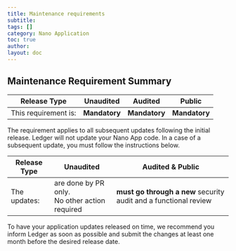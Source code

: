 ```yaml
---
title: Maintenance requirements
subtitle:
tags: []
category: Nano Application
toc: true
author:
layout: doc
---
```


## Maintenance Requirement Summary

|    Release Type       |          Unaudited     |          Audited       |          Public        |
|-----------------------|------------------------|------------------------|------------------------|
|  This requirement is: |    <b>Mandatory</b>    |   <b>Mandatory</b>     |   <b>Mandatory</b>     |

The requirement applies to all subsequent updates following the initial release. Ledger will not update your Nano App code. In a case of a subsequent update, you must follow the instructions below.


|    Release Type       |          Unaudited     |          Audited       &          Public        |
|-----------------------|------------------------|------------------------------------------------|
|  The updates: |  are done by PR only.<br> No other action required    |   <b>must go through a new</b> security audit and a functional review|  

To have your application updates released on time, we recommend you inform Ledger as soon as possible and submit the changes at least one month before the desired release date.

